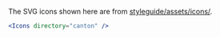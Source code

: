 The SVG icons shown here are from [styleguide/assets/icons/](https://github.com/tutti-ch/react-styleguide/tree/master/styleguide/assets/icons "Link to react-styleguide github repo").

```jsx noeditor
<Icons directory="canton" />
```
